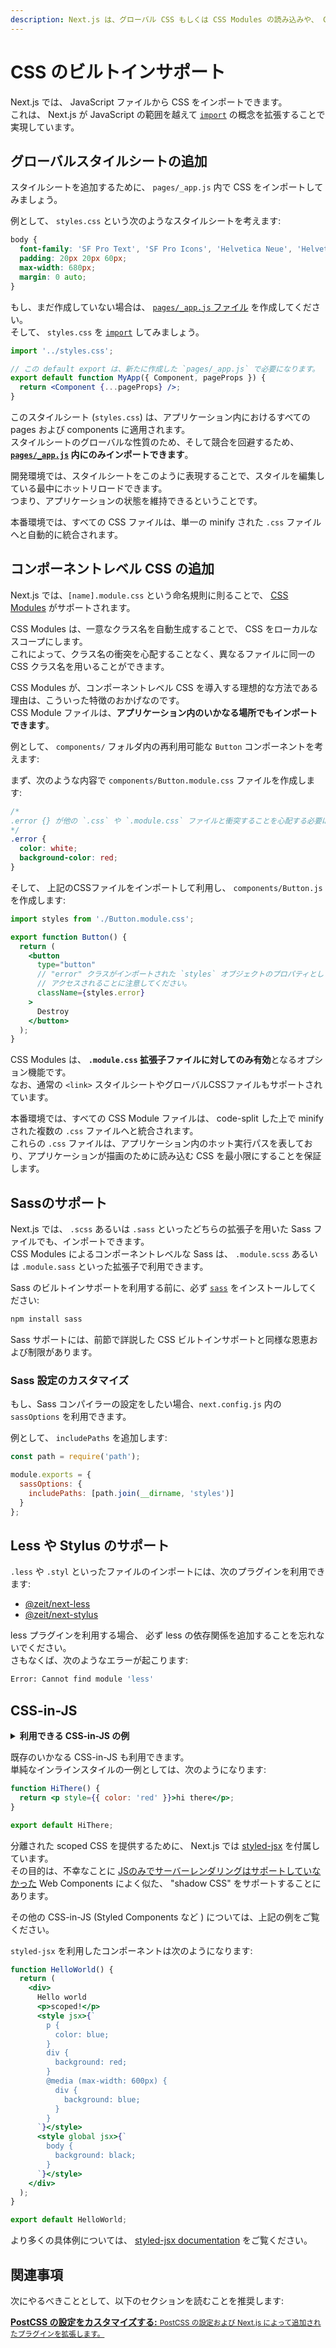 ```yaml
---
description: Next.js は、グローバル CSS もしくは CSS Modules の読み込みや、 CSS-in-JS としての `styled-jsx` の利用、あるいは他のいかなる CSS-in-JS もサポートしています！実際に見ていきましょう。
---
```


# CSS のビルトインサポート

Next.js では、 JavaScript ファイルから CSS をインポートできます。  
これは、 Next.js が JavaScript の範囲を越えて [`import`](https://developer.mozilla.org/ja/docs/Web/JavaScript/Reference/Statements/import) の概念を拡張することで実現しています。

## グローバルスタイルシートの追加

スタイルシートを追加するために、 `pages/_app.js` 内で CSS をインポートしてみましょう。

例として、 `styles.css` という次のようなスタイルシートを考えます:

```css
body {
  font-family: 'SF Pro Text', 'SF Pro Icons', 'Helvetica Neue', 'Helvetica', 'Arial', sans-serif;
  padding: 20px 20px 60px;
  max-width: 680px;
  margin: 0 auto;
}
```

もし、まだ作成していない場合は、 [`pages/_app.js` ファイル](/docs/advanced-features/custom-app) を作成してください。  
そして、 `styles.css` を [`import`](https://developer.mozilla.org/ja/docs/Web/JavaScript/Reference/Statements/import) してみましょう。

```jsx
import '../styles.css';

// この default export は、新たに作成した `pages/_app.js` で必要になります。
export default function MyApp({ Component, pageProps }) {
  return <Component {...pageProps} />;
}
```

このスタイルシート (`styles.css`) は、アプリケーション内におけるすべての pages および components に適用されます。  
スタイルシートのグローバルな性質のため、そして競合を回避するため、 **[`pages/_app.js`](/docs/advanced-features/custom-app) 内にのみインポートできます**。

開発環境では、スタイルシートをこのように表現することで、スタイルを編集している最中にホットリロードできます。  
つまり、アプリケーションの状態を維持できるということです。

本番環境では、すべての CSS ファイルは、単一の minify された `.css` ファイルへと自動的に統合されます。

## コンポーネントレベル CSS の追加

Next.js では、`[name].module.css` という命名規則に則ることで、 [CSS Modules](https://github.com/css-modules/css-modules) がサポートされます。

CSS Modules は、一意なクラス名を自動生成することで、 CSS をローカルなスコープにします。  
これによって、クラス名の衝突を心配することなく、異なるファイルに同一の CSS クラス名を用いることができます。

CSS Modules が、コンポーネントレベル CSS を導入する理想的な方法である理由は、こういった特徴のおかげなのです。  
CSS Module ファイルは、**アプリケーション内のいかなる場所でもインポートできます**。

例として、 `components/` フォルダ内の再利用可能な `Button` コンポーネントを考えます:

まず、次のような内容で `components/Button.module.css` ファイルを作成します:

```css
/*
.error {} が他の `.css` や `.module.css` ファイルと衝突することを心配する必要はありません！
*/
.error {
  color: white;
  background-color: red;
}
```

そして、 上記のCSSファイルをインポートして利用し、 `components/Button.js` を作成します:

```jsx
import styles from './Button.module.css';

export function Button() {
  return (
    <button
      type="button"
      // "error" クラスがインポートされた `styles` オブジェクトのプロパティとして
      // アクセスされることに注意してください。
      className={styles.error}
    >
      Destroy
    </button>
  );
}
```

CSS Modules は、 **`.module.css` 拡張子ファイルに対してのみ有効**となるオプション機能です。  
なお、通常の `<link>` スタイルシートやグローバルCSSファイルもサポートされています。

本番環境では、すべての CSS Module ファイルは、 code-split した上で minify された複数の `.css` ファイルへと統合されます。  
これらの `.css` ファイルは、アプリケーション内のホット実行パスを表しており、アプリケーションが描画のために読み込む CSS を最小限にすることを保証します。

## Sassのサポート

Next.js では、 `.scss` あるいは `.sass` といったどちらの拡張子を用いた Sass ファイルでも、インポートできます。  
CSS Modules によるコンポーネントレベルな Sass は、 `.module.scss` あるいは `.module.sass` といった拡張子で利用できます。

Sass のビルトインサポートを利用する前に、必ず [`sass`](https://github.com/sass/sass) をインストールしてください:

```bash
npm install sass
```

Sass サポートには、前節で詳説した CSS ビルトインサポートと同様な恩恵および制限があります。

### Sass 設定のカスタマイズ

もし、Sass コンパイラーの設定をしたい場合、`next.config.js` 内の `sassOptions` を利用できます。

例として、 `includePaths` を追加します:

```js
const path = require('path');

module.exports = {
  sassOptions: {
    includePaths: [path.join(__dirname, 'styles')]
  }
};
```

## Less や Stylus のサポート

`.less` や `.styl` といったファイルのインポートには、次のプラグインを利用できます:

- [@zeit/next-less](https://github.com/zeit/next-plugins/tree/master/packages/next-less)
- [@zeit/next-stylus](https://github.com/zeit/next-plugins/tree/master/packages/next-stylus)

less プラグインを利用する場合、 必ず less の依存関係を追加することを忘れないでください。  
さもなくば、次のようなエラーが起こります:

```bash
Error: Cannot find module 'less'
```

## CSS-in-JS

<details>
  <summary><b>利用できる CSS-in-JS の例</b></summary>
  <ul>
    <li><a href="https://github.com/zeit/next.js/tree/canary/examples/basic-css">Styled JSX</a></li>
    <li><a href="https://github.com/zeit/next.js/tree/canary/examples/with-styled-components">Styled Components</a></li>
    <li><a href="https://github.com/zeit/next.js/tree/canary/examples/with-styletron">Styletron</a></li>
    <li><a href="https://github.com/zeit/next.js/tree/canary/examples/with-glamor">Glamor</a></li>
    <li><a href="https://github.com/zeit/next.js/tree/canary/examples/with-cxs">Cxs</a></li>
    <li><a href="https://github.com/zeit/next.js/tree/canary/examples/with-aphrodite">Aphrodite</a></li>
    <li><a href="https://github.com/zeit/next.js/tree/canary/examples/with-fela">Fela</a></li>
  </ul>
</details>

既存のいかなる CSS-in-JS も利用できます。  
単純なインラインスタイルの一例としては、次のようになります:

```jsx
function HiThere() {
  return <p style={{ color: 'red' }}>hi there</p>;
}

export default HiThere;
```

分離された scoped CSS を提供するために、 Next.js では [styled-jsx](https://github.com/zeit/styled-jsx) を付属しています。  
その目的は、不幸なことに [JSのみでサーバーレンダリングはサポートしていなかった](https://github.com/w3c/webcomponents/issues/71) Web Components によく似た、 "shadow CSS" をサポートすることにあります。

その他の CSS-in-JS (Styled Components など ) については、上記の例をご覧ください。

`styled-jsx` を利用したコンポーネントは次のようになります:

```jsx
function HelloWorld() {
  return (
    <div>
      Hello world
      <p>scoped!</p>
      <style jsx>{`
        p {
          color: blue;
        }
        div {
          background: red;
        }
        @media (max-width: 600px) {
          div {
            background: blue;
          }
        }
      `}</style>
      <style global jsx>{`
        body {
          background: black;
        }
      `}</style>
    </div>
  );
}

export default HelloWorld;
```

より多くの具体例については、 [styled-jsx documentation](https://github.com/zeit/styled-jsx) をご覧ください。

## 関連事項

次にやるべきこととして、以下のセクションを読むことを推奨します:

<div class="card">
  <a href="/docs/advanced-features/customizing-postcss-config.md">
    <b>PostCSS の設定をカスタマイズする:</b>
    <small>PostCSS の設定および Next.js によって追加されたプラグインを拡張します。</small>
  </a>
</div>
